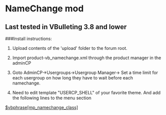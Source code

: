 # NameChange mod

## Last tested in VBulleting 3.8 and lower

###Install instructions:


1. Upload contents of the 'upload' folder to the forum root.


2. Import product-vb_namechange.xml through the product manager in the adminCP


3. Goto AdminCP->Usergroups->Usergroup Manager-> Set a time limit for each usergroup on how long they have to wait before each namechange.


4. Need to edit template "USERCP_SHELL" of your favorite theme. And add the following lines to the menu section


<!-- VB NameChange Hack -->
<tr> <td class="$navclass[namechange]" nowrap="nowrap"> <a class="smallfont" href="namechange.php">$vbphrase[mp_namechange_class] </a> </td> </tr>
<!-- /VB NameChange Hack --> 